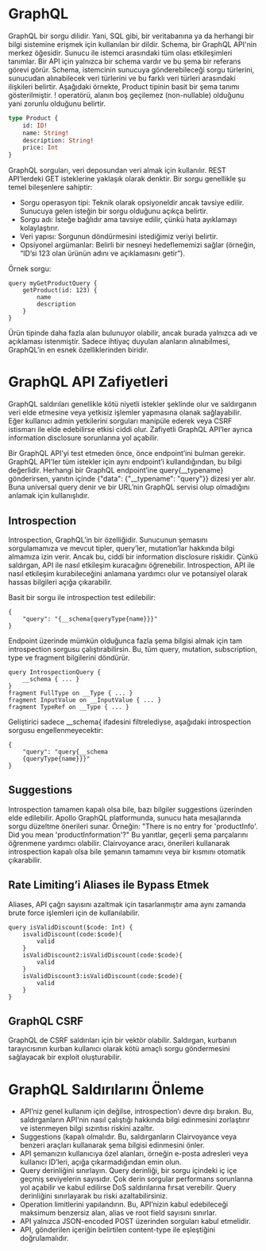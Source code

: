 # GraphQL
GraphQL bir sorgu dilidir. Yani, SQL gibi, bir veritabanına ya da herhangi bir bilgi sistemine erişmek için kullanılan bir dildir. Schema, bir GraphQL API'nin merkez öğesidir. Sunucu ile istemci arasındaki tüm olası etkileşimleri tanımlar. Bir API için yalnızca bir schema vardır ve bu şema bir referans görevi görür. Schema, istemcinin sunucuya gönderebileceği sorgu türlerini, sunucudan alınabilecek veri türlerini ve bu farklı veri türleri arasındaki ilişkileri belirtir. Aşağıdaki örnekte, Product tipinin basit bir şema tanımı gösterilmiştir. ! operatörü, alanın boş geçilemez (non-nullable) olduğunu yani zorunlu olduğunu belirtir.

```graphql
type Product {
    id: ID!
    name: String!
    description: String!
    price: Int
}
```

GraphQL sorguları, veri deposundan veri almak için kullanılır. REST API’lerdeki GET isteklerine yaklaşık olarak denktir. Bir sorgu genellikle şu temel bileşenlere sahiptir:
- Sorgu operasyon tipi: Teknik olarak opsiyoneldir ancak tavsiye edilir. Sunucuya gelen isteğin bir sorgu olduğunu açıkça belirtir.
- Sorgu adı: İsteğe bağlıdır ama tavsiye edilir, çünkü hata ayıklamayı kolaylaştırır.
- Veri yapısı: Sorgunun döndürmesini istediğimiz veriyi belirtir.
- Opsiyonel argümanlar: Belirli bir nesneyi hedeflememizi sağlar (örneğin, “ID’si 123 olan ürünün adını ve açıklamasını getir”).

Örnek sorgu:
```
query myGetProductQuery {
    getProduct(id: 123) {
        name
        description
    }
}
```

Ürün tipinde daha fazla alan bulunuyor olabilir, ancak burada yalnızca adı ve açıklaması istenmiştir. Sadece ihtiyaç duyulan alanların alınabilmesi, GraphQL’in en esnek özelliklerinden biridir.

# GraphQL API Zafiyetleri
GraphQL saldırıları genellikle kötü niyetli istekler şeklinde olur ve saldırganın veri elde etmesine veya yetkisiz işlemler yapmasına olanak sağlayabilir. Eğer kullanıcı admin yetkilerini sorguları manipüle ederek veya CSRF istismarı ile elde edebilirse etkisi ciddi olur. Zafiyetli GraphQL API’ler ayrıca information disclosure sorunlarına yol açabilir.

Bir GraphQL API’yi test etmeden önce, önce endpoint’ini bulman gerekir. GraphQL API’ler tüm istekler için aynı endpoint’i kullandığından, bu bilgi değerlidir. Herhangi bir GraphQL endpoint’ine query{__typename} gönderirsen, yanıtın içinde {"data": {"__typename": "query"}} dizesi yer alır. Buna universal query denir ve bir URL’nin GraphQL servisi olup olmadığını anlamak için kullanışlıdır.

## Introspection
Introspection, GraphQL’in bir özelliğidir. Sunucunun şemasını sorgulamamıza ve mevcut tipler, query’ler, mutation’lar hakkında bilgi almamıza izin verir. Ancak bu, ciddi bir information disclosure riskidir. Çünkü saldırgan, API ile nasıl etkileşim kuracağını öğrenebilir. Introspection, API ile nasıl etkileşim kurabileceğini anlamana yardımcı olur ve potansiyel olarak hassas bilgileri açığa çıkarabilir.

Basit bir sorgu ile introspection test edilebilir:
```
{
    "query": "{__schema{queryType{name}}}"
}
```

Endpoint üzerinde mümkün olduğunca fazla şema bilgisi almak için tam introspection sorgusu çalıştırabilirsin. Bu, tüm query, mutation, subscription, type ve fragment bilgilerini döndürür.
```
query IntrospectionQuery {
    __schema { ... }
}
fragment FullType on __Type { ... }
fragment InputValue on __InputValue { ... }
fragment TypeRef on __Type { ... }
```

Geliştirici sadece __schema{ ifadesini filtrelediyse, aşağıdaki introspection sorgusu engellenmeyecektir:
```
{
    "query": "query{__schema
    {queryType{name}}}"
}
```

## Suggestions
Introspection tamamen kapalı olsa bile, bazı bilgiler suggestions üzerinden elde edilebilir. Apollo GraphQL platformunda, sunucu hata mesajlarında sorgu düzeltme önerileri sunar. Örneğin: "There is no entry for 'productInfo'. Did you mean 'productInformation'?" Bu yanıtlar, geçerli şema parçalarını öğrenmene yardımcı olabilir. Clairvoyance aracı, önerileri kullanarak introspection kapalı olsa bile şemanın tamamını veya bir kısmını otomatik çıkarabilir.

## Rate Limiting’i Aliases ile Bypass Etmek
Aliases, API çağrı sayısını azaltmak için tasarlanmıştır ama aynı zamanda brute force işlemleri için de kullanılabilir.
```
query isValidDiscount($code: Int) {
    isvalidDiscount(code:$code){
        valid
    }
    isValidDiscount2:isValidDiscount(code:$code){
        valid
    }
    isValidDiscount3:isValidDiscount(code:$code){
        valid
    }
}
```

## GraphQL CSRF
GraphQL de CSRF saldırıları için bir vektör olabilir. Saldırgan, kurbanın tarayıcısının kurban kullanıcı olarak kötü amaçlı sorgu göndermesini sağlayacak bir exploit oluşturabilir.

# GraphQL Saldırılarını Önleme
- API’niz genel kullanım için değilse, introspection’ı devre dışı bırakın. Bu, saldırganların API’nin nasıl çalıştığı hakkında bilgi edinmesini zorlaştırır ve istenmeyen bilgi sızıntısı riskini azaltır.
- Suggestions (kapalı olmalıdır. Bu, saldırganların Clairvoyance veya benzeri araçları kullanarak şema bilgisi edinmesini önler.
- API şemanızın kullanıcıya özel alanları, örneğin e-posta adresleri veya kullanıcı ID’leri, açığa çıkarmadığından emin olun.
- Query derinliğini sınırlayın. Query derinliği, bir sorgu içindeki iç içe geçmiş seviyelerin sayısıdır. Çok derin sorgular performans sorunlarına yol açabilir ve kabul edilirse DoS saldırılarına fırsat verebilir. Query derinliğini sınırlayarak bu riski azaltabilirsiniz.
- Operation limitlerini yapılandırın. Bu, API’nizin kabul edebileceği maksimum benzersiz alan, alias ve root field sayısını sınırlar.
- API yalnızca JSON-encoded POST üzerinden sorguları kabul etmelidir.
- API, gönderilen içeriğin belirtilen content-type ile eşleştiğini doğrulamalıdır.